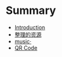 # Summary

* [Introduction](README.md)
* [整理的资源](chapter1.md)
* [music·](music.md)
* [QR Code](qr-code.md)

